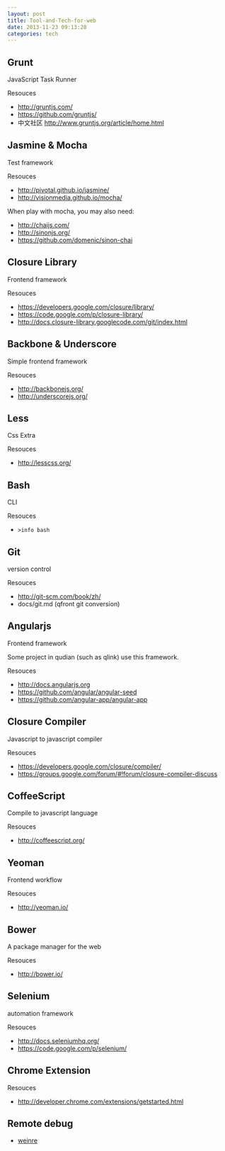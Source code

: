 ```yaml
---
layout: post
title: Tool-and-Tech-for-web
date: 2013-11-23 09:13:28
categories: tech
---
```

Grunt
-----
JavaScript Task Runner

Resouces

* http://gruntjs.com/
* https://github.com/gruntjs/
* 中文社区 http://www.gruntjs.org/article/home.html


Jasmine & Mocha
---------------
Test framework

Resouces

* http://pivotal.github.io/jasmine/
* http://visionmedia.github.io/mocha/

When play with mocha, you may also need:

* http://chaijs.com/
* http://sinonjs.org/
* https://github.com/domenic/sinon-chai


Closure Library
---------------
Frontend framework

Resouces

* https://developers.google.com/closure/library/
* https://code.google.com/p/closure-library/
* http://docs.closure-library.googlecode.com/git/index.html


Backbone & Underscore
---------------------
Simple frontend framework

Resouces

* http://backbonejs.org/
* http://underscorejs.org/


Less
----
Css Extra

Resouces

* http://lesscss.org/


Bash
----
CLI

Resouces

* `>info bash`


Git
---
version control

Resouces

* http://git-scm.com/book/zh/
* docs/git.md (qfront git conversion)


Angularjs
---------
Frontend framework

Some project in qudian (such as qlink) use this framework.

Resouces

* http://docs.angularjs.org
* https://github.com/angular/angular-seed
* https://github.com/angular-app/angular-app


Closure Compiler
----------------
Javascript to javascript compiler

Resouces

* https://developers.google.com/closure/compiler/
* https://groups.google.com/forum/#!forum/closure-compiler-discuss


CoffeeScript
------------
Compile to javascript language

Resouces

* http://coffeescript.org/


Yeoman
------
Frontend workflow

Resouces

* http://yeoman.io/


Bower
-----
A package manager for the web

Resouces

* http://bower.io/


Selenium
--------
automation framework

Resouces

* http://docs.seleniumhq.org/
* https://code.google.com/p/selenium/


Chrome Extension
----------------

Resouces

* http://developer.chrome.com/extensions/getstarted.html


Remote debug
------------

* [weinre](http://people.apache.org/~pmuellr/weinre/docs/latest/Home.html)
